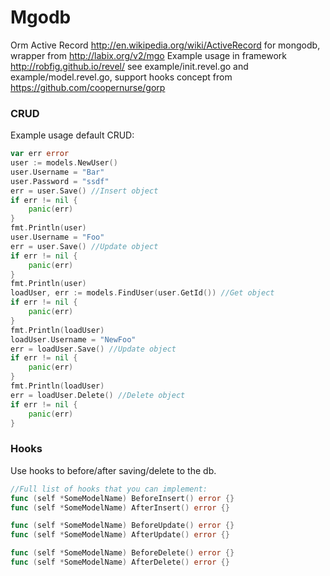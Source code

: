 Mgodb
=====

Orm Active Record http://en.wikipedia.org/wiki/ActiveRecord for mongodb, wrapper from http://labix.org/v2/mgo
Example usage in framework http://robfig.github.io/revel/ see example/init.revel.go and example/model.revel.go, support hooks concept from https://github.com/coopernurse/gorp

### CRUD ###

Example usage default CRUD:
```go
var err error
user := models.NewUser()
user.Username = "Bar"
user.Password = "ssdf"
err = user.Save() //Insert object
if err != nil {
    panic(err)
}
fmt.Println(user)
user.Username = "Foo"
err = user.Save() //Update object
if err != nil {
    panic(err)
}
fmt.Println(user)
loadUser, err := models.FindUser(user.GetId()) //Get object
if err != nil {
    panic(err)
}
fmt.Println(loadUser)
loadUser.Username = "NewFoo"
err = loadUser.Save() //Update object
if err != nil {
    panic(err)
}
fmt.Println(loadUser)
err = loadUser.Delete() //Delete object
if err != nil {
    panic(err)
}
```

### Hooks ###

Use hooks to before/after saving/delete to the db.
```go
//Full list of hooks that you can implement:
func (self *SomeModelName) BeforeInsert() error {}
func (self *SomeModelName) AfterInsert() error {}

func (self *SomeModelName) BeforeUpdate() error {}
func (self *SomeModelName) AfterUpdate() error {}

func (self *SomeModelName) BeforeDelete() error {}
func (self *SomeModelName) AfterDelete() error {}
```